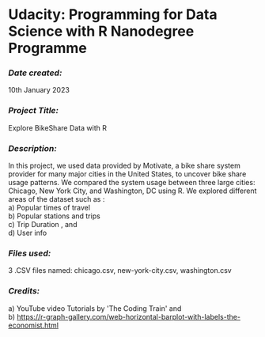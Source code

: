 # Udacity: Programming for Data Science with R Nanodegree Programme

### *Date created:*
10th January 2023

### *Project Title:*
Explore BikeShare Data with R

### *Description:*
In this project, we used data provided by Motivate, a bike share system provider for many major cities in the United States, to uncover bike share usage patterns. We compared the system usage between three large cities: Chicago, New York City, and Washington, DC using R. We explored different areas of the dataset such as : <br>
a) Popular times of travel <br>
b) Popular stations and trips <br>
c) Trip Duration , and <br>
d) User info <br>


### *Files used:*
3 .CSV files named: chicago.csv, new-york-city.csv, washington.csv

### *Credits:*
a) YouTube video Tutorials by 'The Coding Train' and <br>
b) https://r-graph-gallery.com/web-horizontal-barplot-with-labels-the-economist.html


